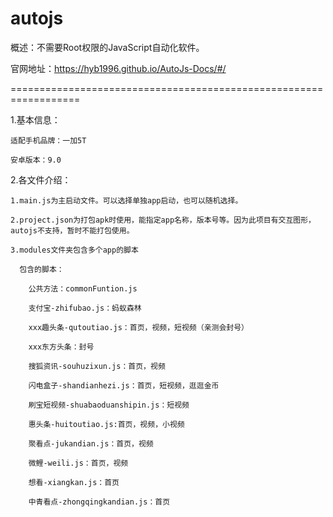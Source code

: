 # autojs
概述：不需要Root权限的JavaScript自动化软件。

官网地址：https://hyb1996.github.io/AutoJs-Docs/#/

==================================================================

1.基本信息：

    适配手机品牌：一加5T

    安卓版本：9.0

2.各文件介绍：

    1.main.js为主启动文件。可以选择单独app启动，也可以随机选择。

    2.project.json为打包apk时使用，能指定app名称，版本号等。因为此项目有交互图形，autojs不支持，暂时不能打包使用。

    3.modules文件夹包含多个app的脚本

      包含的脚本：

        公共方法：commonFuntion.js

        支付宝-zhifubao.js：蚂蚁森林

        xxx趣头条-qutoutiao.js：首页，视频，短视频（亲测会封号）
        
        xxx东方头条：封号

        搜狐资讯-souhuzixun.js：首页，视频

        闪电盒子-shandianhezi.js：首页，短视频，逛逛金币

        刷宝短视频-shuabaoduanshipin.js：短视频
        
        惠头条-huitoutiao.js:首页，视频，小视频
        
        聚看点-jukandian.js：首页，视频
        
        微鲤-weili.js：首页，视频
        
        想看-xiangkan.js：首页
        
        中青看点-zhongqingkandian.js：首页
        
      
        
        
        
